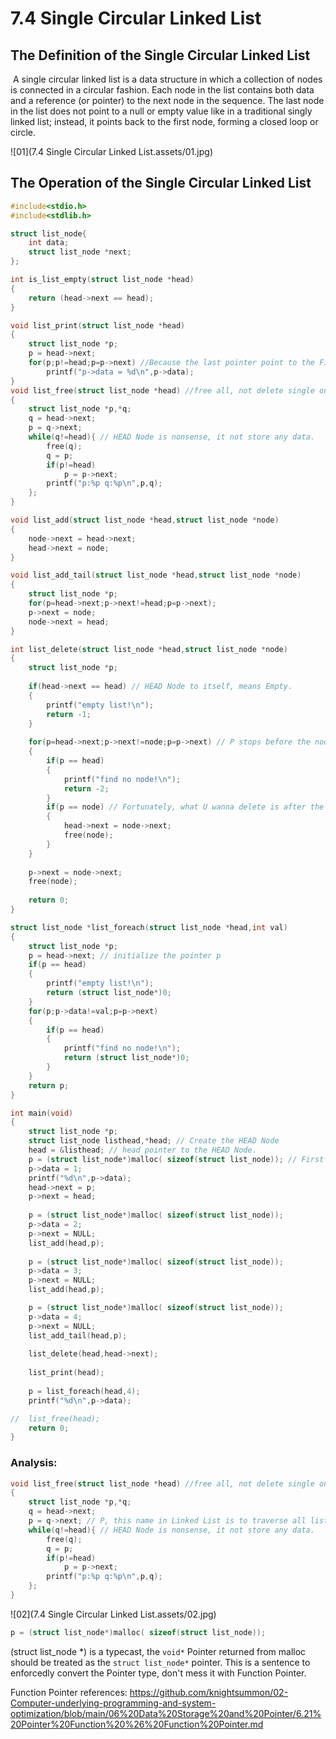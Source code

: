 # 7.4 Single Circular Linked List



## The Definition of the Single Circular Linked List

​	A single circular linked list is a data structure in which a collection of nodes is connected in a circular fashion. Each node in the list contains both data and a reference (or pointer) to the next node in the sequence. The last node in the list does not point to a null or empty value like in a traditional singly linked list; instead, it points back to the first node, forming a closed loop or circle.

![01](7.4 Single Circular Linked List.assets/01.jpg)

## The Operation of the Single Circular Linked List

```c
#include<stdio.h>
#include<stdlib.h>

struct list_node{
	int data;
	struct list_node *next;
};

int is_list_empty(struct list_node *head)
{
	return (head->next == head);
}

void list_print(struct list_node *head)
{
	struct list_node *p;
	p = head->next;
	for(p;p!=head;p=p->next) //Because the last pointer point to the First Node.
		printf("p->data = %d\n",p->data);
}
void list_free(struct list_node *head) //free all, not delete single one.
{
	struct list_node *p,*q;
	q = head->next;
	p = q->next;
	while(q!=head){ // HEAD Node is nonsense, it not store any data.
		free(q);
		q = p;
		if(p!=head)
			p = p->next;
		printf("p:%p q:%p\n",p,q);		
	};
}

void list_add(struct list_node *head,struct list_node *node)
{
	node->next = head->next;
	head->next = node;		
}

void list_add_tail(struct list_node *head,struct list_node *node)
{
	struct list_node *p;
	for(p=head->next;p->next!=head;p=p->next);
	p->next = node;
 	node->next = head;		
}

int list_delete(struct list_node *head,struct list_node *node)
{
	struct list_node *p; 
	
	if(head->next == head) // HEAD Node to itself, means Empty.
	{
		printf("empty list!\n");
		return -1;
	}
	
	for(p=head->next;p->next!=node;p=p->next) // P stops before the node waiting delete.
	{
		if(p == head)
		{
			printf("find no node!\n");
			return -2;
		}
		if(p == node) // Fortunately, what U wanna delete is after the Head Node
		{
			head->next = node->next;
			free(node);
		}
	}
	
	p->next = node->next;				
	free(node);	
	
	return 0;
}

struct list_node *list_foreach(struct list_node *head,int val)
{
	struct list_node *p;
	p = head->next; // initialize the pointer p
	if(p == head)
	{
		printf("empty list!\n");
		return (struct list_node*)0;
	} 
	for(p;p->data!=val;p=p->next)
	{
		if(p == head)
		{
			printf("find no node!\n");
			return (struct list_node*)0; 
		}
	}
	return p;
} 

int main(void)
{
	struct list_node *p;
	struct list_node listhead,*head; // Create the HEAD Node
	head = &listhead; // head pointer to the HEAD Node.
	p = (struct list_node*)malloc( sizeof(struct list_node)); // First Valid Node
	p->data = 1;
	printf("%d\n",p->data);
	head->next = p;
	p->next = head;
	
	p = (struct list_node*)malloc( sizeof(struct list_node));
	p->data = 2;
	p->next = NULL;
	list_add(head,p);	
	
	p = (struct list_node*)malloc( sizeof(struct list_node));
	p->data = 3;
	p->next = NULL;
	list_add(head,p);	

	p = (struct list_node*)malloc( sizeof(struct list_node));
	p->data = 4;
	p->next = NULL;
	list_add_tail(head,p);
	
	list_delete(head,head->next);
		
	list_print(head);
	
	p = list_foreach(head,4);
	printf("%d\n",p->data);	

//	list_free(head);
	return 0;
} 
```

### Analysis:

```c
void list_free(struct list_node *head) //free all, not delete single one.
{
	struct list_node *p,*q;
	q = head->next;
	p = q->next; // P, this name in Linked List is to traverse all list.
	while(q!=head){ // HEAD Node is nonsense, it not store any data.
		free(q);
		q = p;
		if(p!=head)
			p = p->next;
		printf("p:%p q:%p\n",p,q);		
	};
}
```

![02](7.4 Single Circular Linked List.assets/02.jpg)

```c
p = (struct list_node*)malloc( sizeof(struct list_node)); 
```

(struct list_node *) is a typecast, the `void*` Pointer returned from malloc should be treated as the `struct list_node*` pointer. This is a sentence to enforcedly convert the Pointer type, don't mess it with Function Pointer.

Function Pointer references: https://github.com/knightsummon/02-Computer-underlying-programming-and-system-optimization/blob/main/06%20Data%20Storage%20and%20Pointer/6.21%20Pointer%20Function%20%26%20Function%20Pointer.md

